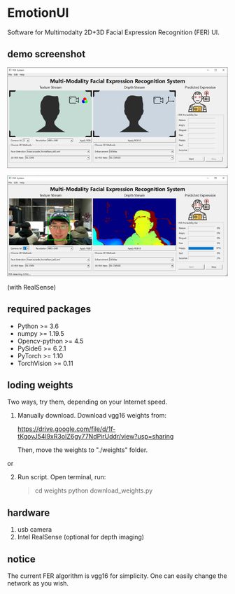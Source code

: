 # EmotionUI
 Software for Multimodalty 2D+3D Facial Expression Recognition (FER) UI.

## demo screenshot
![demo-ui](https://github.com/JohnnieXDU/EmotionUI/blob/main/resource/demo-ui.png)

![demo-happy](https://github.com/JohnnieXDU/EmotionUI/blob/main/resource/demo-happy.png)

(with RealSense)

## required packages
 - Python >= 3.6
 - numpy >= 1.19.5
 - Opencv-python >= 4.5
 - PySide6 >= 6.2.1
 - PyTorch >= 1.10
 - TorchVision >= 0.11

## loding weights
 Two ways, try them, depending on your Internet speed.
 1) Manually download.
    Download vgg16 weights from: 
    
    https://drive.google.com/file/d/1f-tKgovJ54l9xR3oIZ6gy77NdPirUddr/view?usp=sharing
    
    Then, move the weights to "./weights" folder.
 
 
 or 
 
 2) Run script.
    Open terminal, run:
    > cd weights
    > python download_weights.py

## hardware
 1) usb camera
 2) Intel RealSense (optional for depth imaging)

## notice
 The current FER algorithm is vgg16 for simplicity. One can easily change the network as you wish.
